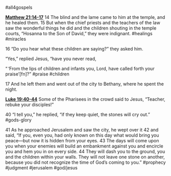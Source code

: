 #all4gospels 

**[Matthew 21:14-17](https://www.blueletterbible.org/niv/mat/21/14-17/p1/s_950014)**
14 The blind and the lame came to him at the temple, and he healed them. 15 But when the chief priests and the teachers of the law saw the wonderful things he did and the children shouting in the temple courts, “Hosanna to the Son of David,” they were indignant. #healings #miracles 

16 “Do you hear what these children are saying?” they asked him.

“Yes,” replied Jesus, “have you never read,

“ ‘From the lips of children and infants
you, Lord, have called forth your praise’[fn]?” #praise #children

17 And he left them and went out of the city to Bethany, where he spent the night.

**[Luke 19:40-44](https://www.blueletterbible.org/niv/luk/19/40/p1/s_992040)**
Some of the Pharisees in the crowd said to Jesus, “Teacher, rebuke your disciples!”

40 “I tell you,” he replied, “if they keep quiet, the stones will cry out.” #gods-glory 

41 As he approached Jerusalem and saw the city, he wept over it 42 and said, “If you, even you, had only known on this day what would bring you peace—but now it is hidden from your eyes. 43 The days will come upon you when your enemies will build an embankment against you and encircle you and hem you in on every side. 44 They will dash you to the ground, you and the children within your walls. They will not leave one stone on another, because you did not recognize the time of God’s coming to you.” #prophecy #judgment #jerusalem #god/jesus 